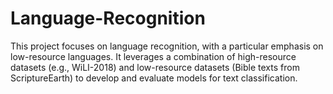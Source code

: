 # Language-Recognition
This project focuses on language recognition, with a particular emphasis on low-resource languages. It leverages a combination of high-resource datasets (e.g., WiLI-2018) and low-resource datasets (Bible texts from ScriptureEarth) to develop and evaluate models for text classification.
